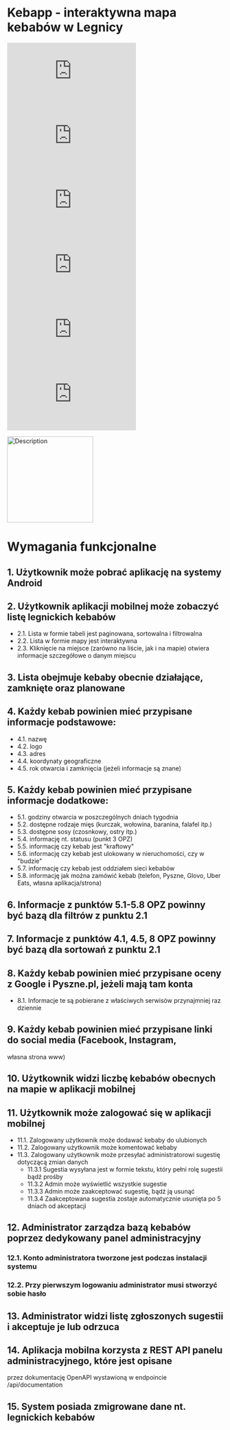 # Kebapp - interaktywna mapa kebabów w Legnicy

![GitHub commit activity](https://img.shields.io/github/commit-activity/w/prezeswastaken/kebapp.php)
![GitHub last commit](https://img.shields.io/github/last-commit/prezeswastaken/kebapp.php)
![GitHub Created At](https://img.shields.io/github/created-at/prezeswastaken/kebapp.php)
![GitHub top language](https://img.shields.io/github/languages/top/prezeswastaken/kebapp.php)
![GitHub Issues or Pull Requests](https://img.shields.io/github/issues/prezeswastaken/kebapp.php)
![GitHub Issues or Pull Requests](https://img.shields.io/github/issues-closed/prezeswastaken/kebapp.php?color=%23008000)


<img src="https://i.imgur.com/e6Aom8n.jpeg" alt="Description" width="200"/>

# Wymagania funkcjonalne

## 1. Użytkownik może pobrać aplikację na systemy Android
## 2. Użytkownik aplikacji mobilnej może zobaczyć listę legnickich kebabów
- 2.1. Lista w formie tabeli jest paginowana, sortowalna i filtrowalna
- 2.2. Lista w formie mapy jest interaktywna
- 2.3. Kliknięcie na miejsce (zarówno na liście, jak i na mapie) otwiera informacje
szczegółowe o danym miejscu

## 3. Lista obejmuje kebaby obecnie działające, zamknięte oraz planowane
## 4. Każdy kebab powinien mieć przypisane informacje podstawowe:
- 4.1. nazwę
- 4.2. logo
- 4.3. adres
- 4.4. koordynaty geograficzne
- 4.5. rok otwarcia i zamknięcia (jeżeli informacje są znane)
## 5. Każdy kebab powinien mieć przypisane informacje dodatkowe:
- 5.1. godziny otwarcia w poszczególnych dniach tygodnia
- 5.2. dostępne rodzaje mięs (kurczak, wołowina, baranina, falafel itp.)
- 5.3. dostępne sosy (czosnkowy, ostry itp.)
- 5.4. informację nt. statusu (punkt 3 OPZ)
- 5.5. informację czy kebab jest "kraftowy"
- 5.6. informację czy kebab jest ulokowany w nieruchomości, czy w "budzie"
- 5.7. informację czy kebab jest oddziałem sieci kebabów
- 5.8. informację jak można zamówić kebab (telefon, Pyszne, Glovo, Uber Eats,
własna aplikacja/strona)

## 6. Informacje z punktów 5.1-5.8 OPZ powinny być bazą dla filtrów z punktu 2.1
## 7. Informacje z punktów 4.1, 4.5, 8 OPZ powinny być bazą dla sortowań z punktu 2.1
## 8. Każdy kebab powinien mieć przypisane oceny z Google i Pyszne.pl, jeżeli mają tam konta
- 8.1. Informacje te są pobierane z właściwych serwisów przynajmniej raz dziennie
## 9. Każdy kebab powinien mieć przypisane linki do social media (Facebook, Instagram,
własna strona www)
## 10. Użytkownik widzi liczbę kebabów obecnych na mapie w aplikacji mobilnej
## 11. Użytkownik może zalogować się w aplikacji mobilnej
- 11.1. Zalogowany użytkownik może dodawać kebaby do ulubionych
- 11.2. Zalogowany użytkownik może komentować kebaby
- 11.3. Zalogowany użytkownik może przesyłać administratorowi sugestię dotyczącą zmian danych
    - 11.3.1 Sugestia wysyłana jest w formie tekstu, który pełni rolę sugestii bądź prośby
    - 11.3.2 Admin może wyświetlić wszystkie sugestie
    - 11.3.3 Admin może zaakceptować sugestię, bądź ją usunąć
    - 11.3.4 Zaakceptowana sugestia zostaje automatycznie usunięta po 5 dniach od akceptacji
## 12. Administrator zarządza bazą kebabów poprzez dedykowany panel administracyjny
### 12.1. Konto administratora tworzone jest podczas instalacji systemu
### 12.2. Przy pierwszym logowaniu administrator musi stworzyć sobie hasło
## 13. Administrator widzi listę zgłoszonych sugestii i akceptuje je lub odrzuca
## 14. Aplikacja mobilna korzysta z REST API panelu administracyjnego, które jest opisane
przez dokumentację OpenAPI wystawioną w endpoincie /api/documentation
## 15. System posiada zmigrowane dane nt. legnickich kebabów
